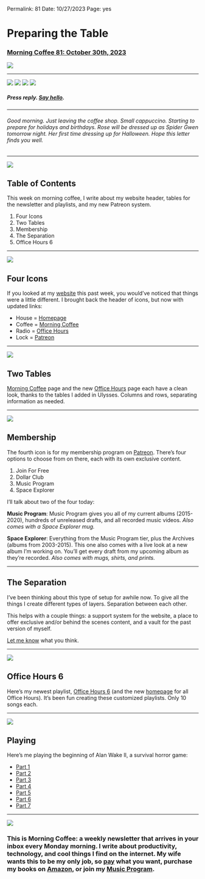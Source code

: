 
Permalink: 81
Date: 10/27/2023
Page: yes

# Preparing the Table

### [Morning Coffee 81: October 30th, 2023][1]

![][image-1]

---- 

![][image-2]
![][image-3]
![][image-4]
![][image-5]

##### Press reply. [Say hello][2].

---- 

###### Good morning. Just leaving the coffee shop. Small cappuccino. Starting to prepare for holidays and birthdays. Rose will be dressed up as Spider Gwen tomorrow night. Her first time dressing up for Halloween. Hope this letter finds you well.

---- 

![][image-6]

## Table of Contents

This week on morning coffee, I write about my website header, tables for the newsletter and playlists, and my new Patreon system.

1. Four Icons
2. Two Tables
3. Membership
4. The Separation 
5. Office Hours 6

---- 

![][image-7]

## Four Icons

If you looked at my [website][3] this past week, you would’ve noticed that things were a little different. I brought back the header of icons, but now with updated links:

- House = [Homepage][4]
- Coffee = [Morning Coffee][5]
- Radio = [Office Hours][6]
- Lock = [Patreon][7]

---- 

![][image-8]

## Two Tables

[Morning Coffee][8] page and the new [Office Hours][9] page each have a clean look, thanks to the tables I added in Ulysses. Columns and rows, separating information as needed.

---- 

![][image-9]

## Membership

The fourth icon is for my membership program on [Patreon][10]. There’s four options to choose from on there, each with its own exclusive content.

1. Join For Free
2. Dollar Club
3. Music Program
4. Space Explorer

I’ll talk about two of the four today:

**Music Program**: Music Program gives you all of my current albums (2015-2020), hundreds of unreleased drafts, and all recorded music videos. *Also comes with a Space Explorer mug.*

**Space Explorer**: Everything from the Music Program tier, plus the Archives (albums from 2003-2015). This one also comes with a live look at a new album I’m working on. You’ll get every draft from my upcoming album as they’re recorded. *Also comes with mugs, shirts, and prints.*

---- 

## The Separation

I’ve been thinking about this type of setup for awhile now. To give all the things I create different types of layers. Separation between each other. 

This helps with a couple things: a support system for the website, a place to offer exclusive and/or behind the scenes content, and a vault for the past version of myself.

[Let me know][11] what you think.

---- 

![][image-10]

## Office Hours 6

Here’s my newest playlist, [Office Hours 6][12] (and the new [homepage][13] for all Office Hours). It’s been fun creating these customized playlists. Only 10 songs each.

---- 

![][image-11]

## Playing

Here’s me playing the beginning of Alan Wake II, a survival horror game:

- [Part 1][14]
- [Part 2][15]
- [Part 3][16]
- [Part 4][17]
- [Part 5][18]
- [Part 6][19]
- [Part 7][20]

---- 

![][image-12]

### This is Morning Coffee: a weekly newsletter that arrives in your inbox every Monday morning. I write about productivity, technology, and cool things I find on the internet. My wife wants this to be my only job, so [pay][21] what you want, purchase my books on [Amazon][22], or join my [Music Program][23].

[1]:	https://nashp.com/81
[2]:	mailto:nashp@me.com
[3]:	https://nashp.com
[4]:	https://nashp.com
[5]:	https://nashp.com/mc
[6]:	https://nashp.com/oh
[7]:	https://patreon.com/nashp
[8]:	https://nashp.com/mc
[9]:	https://nashp.com/oh
[10]:	https://www.patreon.com/nashp
[11]:	mailto:nashp@me.com
[12]:	https://music.apple.com/us/playlist/office-hours-6/pl.u-kv9lR8lt7B2M2X
[13]:	https://nashp.com/oh
[14]:	https://www.youtube.com/live/mg-CQ-_9dgQ?si=n5tz3yG3PnoxDohL
[15]:	https://www.youtube.com/live/NWdlWxDplQQ?si=GnPsn5yIMjFMrsZh
[16]:	https://www.youtube.com/live/VQZFVssXIcM?si=ihhhVa-HEQwew2fO
[17]:	https://www.youtube.com/live/ds3a_hpxqLI?si=V7D_hsjC-neLHzBI
[18]:	https://www.youtube.com/live/7JBuIuYP4xQ?si=Z_0kZis7LgVcn8Z3
[19]:	https://www.youtube.com/live/VOyHSfUBtZ4?si=-uW5hFFSD9KyDFRn
[20]:	https://www.youtube.com/live/yqMyX2vGqFw?si=oFQeIKs6Q7JoTVh7
[21]:	https://buy.stripe.com/fZe4jqd135LRc4U4gj
[22]:	https://www.amazon.com/dp/B0CQQG3JCF?binding=paperback&ref=dbs_dp_awt_sb_pc_tpbk
[23]:	https://patreon.com/nashp

[image-1]:	https://nashp.com/_media/mc.gif
[image-2]:	https://i.imgur.com/irFFKii.jpg
[image-3]:	https://i.imgur.com/ZhM8OQY.jpg
[image-4]:	https://i.imgur.com/zKxmKPb.jpg
[image-5]:	https://i.imgur.com/p5rCrze.jpg
[image-6]:	https://i.imgur.com/eO2hcg2.jpg
[image-7]:	https://i.imgur.com/eKfkvHl.jpg
[image-8]:	https://i.imgur.com/xeTcxjS.jpg
[image-9]:	https://i.imgur.com/KthDe7J.jpg
[image-10]:	https://i.imgur.com/MQiA4rc.jpg
[image-11]:	https://media3.giphy.com/media/kx2fimvwdW3RUdf58G/giphy.gif?cid=2154d3d7516e4e27ab6d7e78102fe34b39bd19198a86a42f&ep=v1_gifs_username_username&rid=giphy.gif&ct=g
[image-12]:	https://i.imgur.com/MwejBou.jpg